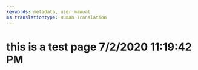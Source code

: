 ```yaml
---
keywords: metadata, user manual
ms.translationtype: Human Translation
---
```

# this is a test page 7/2/2020 11:19:42 PM